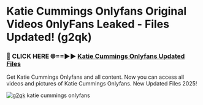 # Katie Cummings Onlyfans Original Videos 0nlyFans Leaked - Files Updated! (g2qk)

<h3>🔴 CLICK HERE 🌐==►► <a href="https://tinyurl.com/ms9xzufz" rel="nofollow">Katie Cummings Onlyfans Updated Files</a></h3>

Get Katie Cummings Onlyfans and all content. Now you can access all videos and pictures of Katie Cummings Onlyfans. New Updated Files 2025!

[![g2qk](https://i.imgur.com/ppqm5kG.gif)](https://tinyurl.com/ms9xzufz)
katie cummings onlyfans